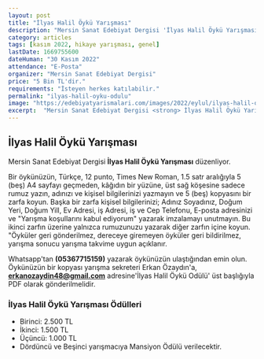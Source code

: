 ```yaml
---
layout: post
title: "İlyas Halil Öykü Yarışması"
description: "Mersin Sanat Edebiyat Dergisi 'İlyas Halil Öykü Yarışması' düzenliyor."
category: articles
tags: [kasım 2022, hikaye yarışması, genel]
lastDate: 1669755600
dateHuman: "30 Kasım 2022"
attendance: "E-Posta"
organizer: "Mersin Sanat Edebiyat Dergisi"
price: "5 Bin TL'dir."
requirements: "İsteyen herkes katılabilir."
permalink: "ilyas-halil-oyku-odulu"
image: "https://edebiyatyarismalari.com/images/2022/eylul/ilyas-halil-oyku-odulu.jpg"
excerpt:  "Mersin Sanat Edebiyat Dergisi <strong> İlyas Halil Öykü Yarışması </strong> düzenliyor."
---
```


## İlyas Halil Öykü Yarışması
Mersin Sanat Edebiyat Dergisi **İlyas Halil Öykü Yarışması** düzenliyor.  

Bir öykünüzün, Türkçe, 12 punto, Times New Roman, 1.5 satr aralığıyla 5 (beş) A4 sayfayı geçmeden, kâğıdın bir yüzüne, üst sağ köşesine sadece rumuz yazın, adınızı ve kişisel bilgilerinizi yazmayın ve 5 (beş) kopyasını bir zarfa koyun. Başka bir zarfa kişisel bilgilerinizi; Adınız Soyadınız, Doğum Yeri, Doğum Yill, Ev Adresi, iş Adresi, iş ve Cep Telefonu, E-posta adresinizi ve "Yarışma koşullarını kabul ediyorum" yazarak imzalamayı unutmayın. Bu ikinci zarfın üzerine yalnızca rumuzunuzu yazarak diğer zarfın içine koyun. "Öyküler geri gönderilmez, dereceye giremeyen öyküler geri bildirilmez, yarışma sonucu yarışma takvime uygun açıklanır. 

Whatsapp'tan **(05367715159)** yazarak öykünüzün ulaştığından emin olun. Öykünüzün bir kopyası yarışma sekreteri Erkan Özaydın'a, **erkanozaydin48@gmail.com** adresine'İlyas Halil Öykü Odülü' üst başlığıyla PDF olarak gönderilmelidir. 


### İlyas Halil Öykü Yarışması Ödülleri
- Birinci: 2.500 TL
- İkinci: 1.500 TL
- Üçüncü: 1.000 TL
- Dördüncü ve Beşinci yarışmacıya Mansiyon Ödülü verilecektir.
